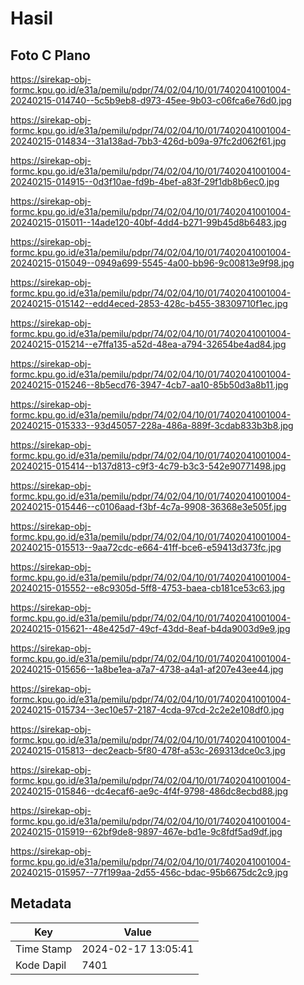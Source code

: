 # Hasil

## Foto C Plano

https://sirekap-obj-formc.kpu.go.id/e31a/pemilu/pdpr/74/02/04/10/01/7402041001004-20240215-014740--5c5b9eb8-d973-45ee-9b03-c06fca6e76d0.jpg

https://sirekap-obj-formc.kpu.go.id/e31a/pemilu/pdpr/74/02/04/10/01/7402041001004-20240215-014834--31a138ad-7bb3-426d-b09a-97fc2d062f61.jpg

https://sirekap-obj-formc.kpu.go.id/e31a/pemilu/pdpr/74/02/04/10/01/7402041001004-20240215-014915--0d3f10ae-fd9b-4bef-a83f-29f1db8b6ec0.jpg

https://sirekap-obj-formc.kpu.go.id/e31a/pemilu/pdpr/74/02/04/10/01/7402041001004-20240215-015011--14ade120-40bf-4dd4-b271-99b45d8b6483.jpg

https://sirekap-obj-formc.kpu.go.id/e31a/pemilu/pdpr/74/02/04/10/01/7402041001004-20240215-015049--0949a699-5545-4a00-bb96-9c00813e9f98.jpg

https://sirekap-obj-formc.kpu.go.id/e31a/pemilu/pdpr/74/02/04/10/01/7402041001004-20240215-015142--edd4eced-2853-428c-b455-38309710f1ec.jpg

https://sirekap-obj-formc.kpu.go.id/e31a/pemilu/pdpr/74/02/04/10/01/7402041001004-20240215-015214--e7ffa135-a52d-48ea-a794-32654be4ad84.jpg

https://sirekap-obj-formc.kpu.go.id/e31a/pemilu/pdpr/74/02/04/10/01/7402041001004-20240215-015246--8b5ecd76-3947-4cb7-aa10-85b50d3a8b11.jpg

https://sirekap-obj-formc.kpu.go.id/e31a/pemilu/pdpr/74/02/04/10/01/7402041001004-20240215-015333--93d45057-228a-486a-889f-3cdab833b3b8.jpg

https://sirekap-obj-formc.kpu.go.id/e31a/pemilu/pdpr/74/02/04/10/01/7402041001004-20240215-015414--b137d813-c9f3-4c79-b3c3-542e90771498.jpg

https://sirekap-obj-formc.kpu.go.id/e31a/pemilu/pdpr/74/02/04/10/01/7402041001004-20240215-015446--c0106aad-f3bf-4c7a-9908-36368e3e505f.jpg

https://sirekap-obj-formc.kpu.go.id/e31a/pemilu/pdpr/74/02/04/10/01/7402041001004-20240215-015513--9aa72cdc-e664-41ff-bce6-e59413d373fc.jpg

https://sirekap-obj-formc.kpu.go.id/e31a/pemilu/pdpr/74/02/04/10/01/7402041001004-20240215-015552--e8c9305d-5ff8-4753-baea-cb181ce53c63.jpg

https://sirekap-obj-formc.kpu.go.id/e31a/pemilu/pdpr/74/02/04/10/01/7402041001004-20240215-015621--48e425d7-49cf-43dd-8eaf-b4da9003d9e9.jpg

https://sirekap-obj-formc.kpu.go.id/e31a/pemilu/pdpr/74/02/04/10/01/7402041001004-20240215-015656--1a8be1ea-a7a7-4738-a4a1-af207e43ee44.jpg

https://sirekap-obj-formc.kpu.go.id/e31a/pemilu/pdpr/74/02/04/10/01/7402041001004-20240215-015734--3ec10e57-2187-4cda-97cd-2c2e2e108df0.jpg

https://sirekap-obj-formc.kpu.go.id/e31a/pemilu/pdpr/74/02/04/10/01/7402041001004-20240215-015813--dec2eacb-5f80-478f-a53c-269313dce0c3.jpg

https://sirekap-obj-formc.kpu.go.id/e31a/pemilu/pdpr/74/02/04/10/01/7402041001004-20240215-015846--dc4ecaf6-ae9c-4f4f-9798-486dc8ecbd88.jpg

https://sirekap-obj-formc.kpu.go.id/e31a/pemilu/pdpr/74/02/04/10/01/7402041001004-20240215-015919--62bf9de8-9897-467e-bd1e-9c8fdf5ad9df.jpg

https://sirekap-obj-formc.kpu.go.id/e31a/pemilu/pdpr/74/02/04/10/01/7402041001004-20240215-015957--77f199aa-2d55-456c-bdac-95b6675dc2c9.jpg


## Metadata

| Key        | Value               |
| ---------- | ------------------- |
| Time Stamp | 2024-02-17 13:05:41 |
| Kode Dapil | 7401                |



